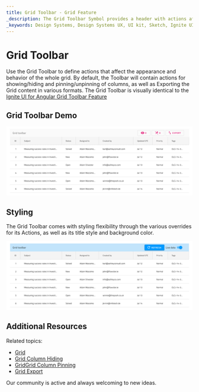 ```yaml
---
title: Grid Toolbar - Grid Feature
_description: The Grid Toolbar Symbol provides a header with actions affecting the whole Grid.
_keywords: Design Systems, Design Systems UX, UI kit, Sketch, Ignite UI for Angular, Sketch to Angular, Sketch to Angular, Angular, Angular Design System, Export code from Sketch, Design Kits for Angular, Sketch HTML, Sketch to HTML, Sketch UI kits
---
```


# Grid Toolbar

Use the Grid Toolbar to define actions that affect the appearance and behavior of the whole grid. By default, the Toolbar will contain actions for showing/hiding and pinning/unpinning of columns, as well as Exporting the Grid content in various formats. The Grid Toolbar is visually identical to the [Ignite UI for Angular Grid Toolbar Feature](https://www.infragistics.com/products/ignite-ui-angular/angular/components/grid/toolbar.html)

## Grid Toolbar Demo

<img class="responsive-img" src="../images/grid_toolbar_demo.png" srcset="../images/grid_toolbar_demo@2x.png 2x" />

## Styling

The Grid Toolbar comes with styling flexibility through the various overrides for its Actions, as well as its title style and background color.

<img class="responsive-img" src="../images/grid_toolbar_styling.png" srcset="../images/grid_toolbar_styling@2x.png 2x" />

## Additional Resources

Related topics:

- [Grid](grid.md)
- [Grid Column Hiding](grid-column-hiding.md)
- [GridGrid Column Pinning](grid-column-pinning.md)
- [Grid Export](grid-export.md)
  <div class="divider--half"></div>

Our community is active and always welcoming to new ideas.
